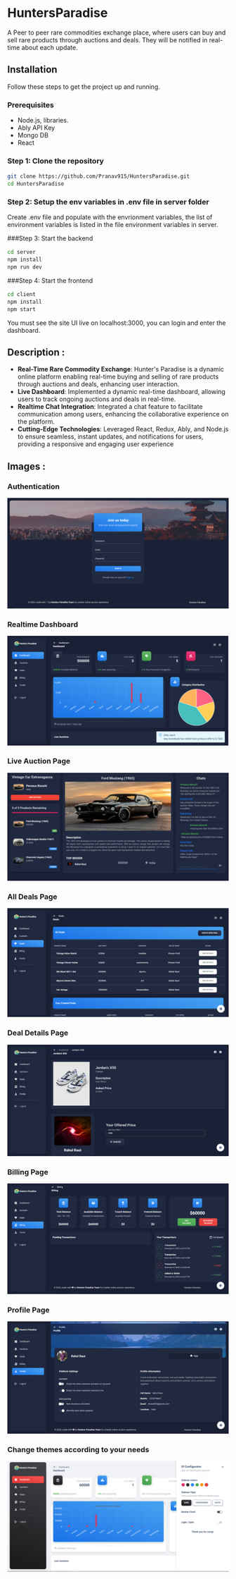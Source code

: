 # HuntersParadise

A Peer to peer rare commodities exchange place, where users can buy and sell rare products through auctions and deals. They will be notified in real-time about each update.

## Installation

Follow these steps to get the project up and running.

### Prerequisites

- Node.js, libraries.
- Ably API Key
- Mongo DB
- React

### Step 1: Clone the repository

```bash
git clone https://github.com/Pranav915/HuntersParadise.git
cd HuntersParadise
```

### Step 2: Setup the env variables in .env file in server folder

Create .env file and populate with the envrionment variables, the list of environment variables is listed in the file environment variables in server.

###Step 3: Start the backend

```bash
cd server
npm install
npm run dev
```

###Step 4: Start the frontend

```bash
cd client
npm install
npm start
```

You must see the site UI live on localhost:3000, you can login and enter the dashboard.

## Description :

- **Real-Time Rare Commodity Exchange**: Hunter's Paradise is a dynamic online platform enabling real-time buying and selling
  of rare products through auctions and deals, enhancing user interaction.
- **Live Dashboard**: Implemented a dynamic real-time dashboard, allowing users to track ongoing auctions and deals
  in real-time.
- **Realtime Chat Integration**: Integrated a chat feature to facilitate communication among users, enhancing the
  collaborative experience on the platform.
- **Cutting-Edge Technologies**: Leveraged React, Redux, Ably, and Node.js to ensure seamless, instant updates, and
  notifications for users, providing a responsive and engaging user experience

## Images :

### Authentication

![Login](./images/login.png)

### Realtime Dashboard

![Dashboard](./images/dashboard.png)

### Live Auction Page

![Live Auction](./images/liveAuction.png)

### All Deals Page

![All Deals](./images/deals.png)

### Deal Details Page

![Deal Details](./images/dealDetails.png)

### Billing Page

![Billing](./images/Billing.png)

### Profile Page

![Profile](./images/profilePage.png)

### Change themes according to your needs

![Themes](./images/Themes.png)
